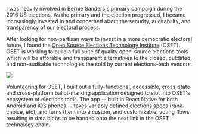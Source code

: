 I was heavily involved in Bernie Sanders's primary campaign during the 2016 US elections. As the primary and the election progressed, I became increasingly invested in and concerned about the security, auditability, and transparency of our electoral process.

After looking for non-partisan ways to invest in a more democratic electoral future, I found the [Open Source Elections Technology Institute](http://www.osetfoundation.org/) (OSET). OSET is working to build a full suite of quality open-source elections tools which will be afforable and transparent alternatives to the closed, outdated, and non-auditable technologies the sold by current elections-tech vendors.

[![](https://s3-us-west-1.amazonaws.com/sasha-public-assets/sashafklein/Ballot.jpg)](https://github.com/sashafklein/ballot-marker)

Volunteering for OSET, I built out a fully-functional, accessible, cross-state and cross-platform ballot-marking application designed to slot into OSET's ecosystem of elections tools. The app -- built in React Native for both Android and iOS phones -- takes variably defined elections specs (rank-choice, etc), and turns them into a custom, and customizable, voting flows resulting in data blobs to be handed onto the next link in the OSET technology chain.
